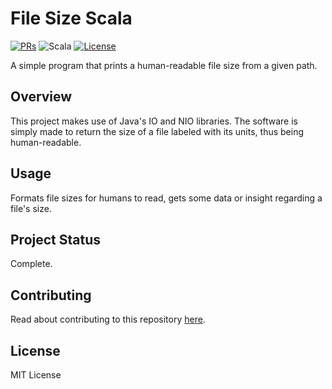 # File Size Scala

<div>
  <p>
    <a href="https://github.com/KiyonoKara/File-Size-Scala/pulls"><img src="https://shields.io/github/issues-pr/KiyonoKara/File-Size-Scala?color=da301b" alt="PRs" /></a>
    <a><img src="https://shields.io/github/languages/code-size/KiyonoKara/File-Size-Scala?color=da301b" alt="Scala"/></a>
    <!-- <a><img src="https://shields.io/tokei/lines/github/KiyonoKara/File-Size-Scala" /></a> -->
    <a href="LICENSE.md"><img src="https://img.shields.io/github/license/KiyonoKara/File-Size-Scala?color=007ace" alt="License" /></a>
  </p>
</div>

A simple program that prints a human-readable file size from a given path.

## Overview
This project makes use of Java's IO and NIO libraries. The software is simply made to return the size of a file labeled with its units, thus being human-readable.  

## Usage
Formats file sizes for humans to read, gets some data or insight regarding a file's size.

## Project Status
Complete.

## Contributing
Read about contributing to this repository [here](CONTRIBUTING.md).

## License
MIT License